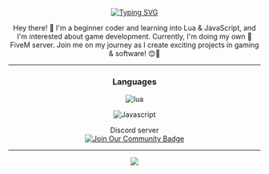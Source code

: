 <div align="center">
  
[![Typing SVG](https://readme-typing-svg.herokuapp.com?font=Fira+Code&size=30&pause=1000&color=fff&center=true&width=435&lines=rqc6)](https://git.io/typing-svg)

Hey there! :wave: I'm a beginner coder and learning into Lua & JavaScript, and I'm interested about game development. Currently, I'm doing my own :snail: FiveM server. Join me on my journey as I create exciting projects in gaming & software! :blush::rocket:

  
<hr />
  <h3 align="center">Languages</h3>
  <img alt="lua" src="https://img.shields.io/badge/Lua-2C2D72?style=for-the-badge&logo=lua&logoColor=white">
  
  </a> <img alt="Javascript" src="https://img.shields.io/badge/JavaScript-323330?style=for-the-badge&logo=javascript&logoColor=F7DF1E">
 

  </a>

<div align="center">
 Discord server
<div style="text-align: center;">
  <a href="https://discord.gg/hYCXkrYnRb"> <img src="https://img.shields.io/discord/733027681184251937.svg?style=for-the-badge&label=Join%20Our%20Community&color=7289DA" alt="Join Our Community Badge"/>
  </a>
</div>


</div>


<hr /> 

<!DOCTYPE html>
<html lang="en">
<head>
    <meta charset="UTF-8">
    <meta name="viewport" content="width=device-width, initial-scale=1.0">
</head>
<body>
    <a href="https://github.com/rqc6">
        <img align="center" src="https://github-readme-stats.vercel.app/api?username=rqc6&show_icons=true&line_height=27&count_private=true&title_color=fff&text_color=000&icon_color=fff&bg_color=121212" />
    </a>
</body>
</html>
